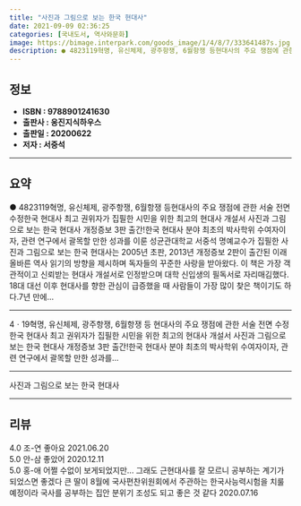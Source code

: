 ```yaml
---
title: "사진과 그림으로 보는 한국 현대사"
date: 2021-09-09 02:36:25
categories: [국내도서, 역사와문화]
image: https://bimage.interpark.com/goods_image/1/4/8/7/333641487s.jpg
description: ● 4823119혁명, 유신체제, 광주항쟁, 6월항쟁 등현대사의 주요 쟁점에 관한 서술 전면 수정한국 현대사 최고 권위자가 집필한 시민을 위한 최고의 현대사 개설서 사진과 그림으로 보는 한국 현대사 개정증보 3판 출간!한국 현대사 분야 최초의 박사학위 수여자이자, 관련 연구에서 괄목할
---
```


## **정보**

- **ISBN : 9788901241630**
- **출판사 : 웅진지식하우스**
- **출판일 : 20200622**
- **저자 : 서중석**

------



## **요약**

●  4823119혁명, 유신체제, 광주항쟁, 6월항쟁 등현대사의 주요 쟁점에 관한 서술 전면 수정한국 현대사 최고 권위자가 집필한 시민을 위한 최고의 현대사 개설서 사진과 그림으로 보는 한국 현대사 개정증보 3판 출간!한국 현대사 분야 최초의 박사학위 수여자이자, 관련 연구에서 괄목할 만한 성과를 이룬 성균관대학교 서중석 명예교수가 집필한 사진과 그림으로 보는 한국 현대사는 2005년 초판, 2013년 개정증보 2판이 출간된 이래 올바른 역사 읽기의 방향을 제시하며 독자들의 꾸준한 사랑을 받아왔다. 이 책은 가장 객관적이고 신뢰받는 현대사 개설서로 인정받으며 대학 신입생의 필독서로 자리매김했다. 18대 대선 이후 현대사를 향한 관심이 급증했을 때 사람들이 가장 많이 찾은 책이기도 하다.7년 만에...

------

4ㆍ19혁명, 유신체제, 광주항쟁, 6월항쟁 등
현대사의 주요 쟁점에 관한 서술 전면 수정
한국 현대사 최고 권위자가 집필한 시민을 위한 최고의 현대사 개설서 
사진과 그림으로 보는 한국 현대사 개정증보 3판 출간!한국 현대사 분야 최초의 박사학위 수여자이자, 관련 연구에서 괄목할 만한 성과를... 

------


사진과 그림으로 보는 한국 현대사 

------


## **리뷰** 

4.0 조-연 좋아요 2021.06.20 <br/>5.0 안-삼 좋았어 2020.12.11 <br/>5.0 홍-애  어쩔 수없이 보게되었지만... 그래도 근현대사를 잘 모르니 공부하는 계기가 되었스면 좋겠다 
큰 딸이 8월에 국사편찬위원회에서 주관하는 한국사능력시험을 치룰 예정이라 국사를 공부하는 집안 분위기 조성도 되고 좋은 것 같다   2020.07.16 <br/>